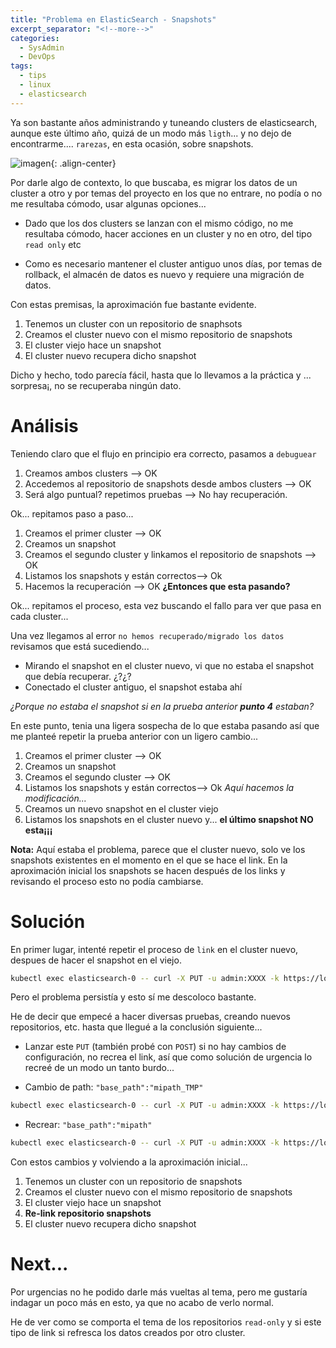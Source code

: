 ```yaml
---
title: "Problema en ElasticSearch - Snapshots"
excerpt_separator: "<!--more-->"
categories:
  - SysAdmin
  - DevOps
tags:
  - tips
  - linux
  - elasticsearch
---
```


Ya son bastante años administrando y tuneando clusters de elasticsearch, aunque este último año, quizá de un modo más `ligth`... y no dejo de encontrarme.... `rarezas`, en esta ocasión, sobre snapshots.

<!--more-->

![imagen]({{'https://malambra.github.io/docs/images/elasticsearch_kubernetes.png'|absolute_url}}){: .align-center}

Por darle algo de contexto, lo que buscaba, es migrar los datos de un cluster a otro y por temas del proyecto en los que no entrare, no podía o no me resultaba cómodo, usar algunas opciones...

- Dado que los dos clusters se lanzan con el mismo código, no me resultaba cómodo, hacer acciones en un cluster y no en otro, del tipo `read only` etc

- Como es necesario mantener el cluster antiguo unos días, por temas de rollback, el almacén de datos es nuevo y requiere una migración de datos.

Con estas premisas, la aproximación fue bastante evidente.

1. Tenemos un cluster con un repositorio de snaphsots
2. Creamos el cluster nuevo con el mismo repositorio de snapshots
3. El cluster viejo hace un snapshot
4. El cluster nuevo recupera dicho snapshot

Dicho y hecho, todo parecía fácil, hasta que lo llevamos a la práctica y ... sorpresa¡, no se recuperaba ningún dato. 

# Análisis

Teniendo claro que el flujo en principio era correcto, pasamos a `debuguear`

1. Creamos ambos clusters --> OK
2. Accedemos al repositorio de snapshots desde ambos clusters --> OK
3. Será algo puntual? repetimos pruebas --> No hay recuperación.

Ok... repitamos paso a paso...

1. Creamos el primer cluster --> OK
2. Creamos un snapshot
3. Creamos el segundo cluster y linkamos el repositorio de snapshots --> OK
4. Listamos los snapshots y están correctos--> Ok
5. Hacemos la recuperación --> OK **¿Entonces que esta pasando?**

Ok... repitamos el proceso, esta vez buscando el fallo para ver que pasa en cada cluster...

Una vez llegamos al error `no hemos recuperado/migrado los datos` revisamos que está sucediendo...

- Mirando el snapshot en el cluster nuevo, vi que no estaba el snapshot que debía recuperar. ¿?¿?
- Conectado el cluster antiguo, el snapshot estaba ahí

*¿Porque no estaba el snapshot si en la prueba anterior **punto 4** estaban?*

En este punto, tenia una ligera sospecha de lo que estaba pasando así que me planteé repetir la prueba anterior con un ligero cambio...

1. Creamos el primer cluster --> OK
2. Creamos un snapshot
3. Creamos el segundo cluster --> OK
4. Listamos los snapshots y están correctos--> Ok
*Aquí hacemos la modificación...*
5. Creamos un nuevo snapshot en el cluster viejo
6. Listamos los snapshots en el cluster nuevo y... **el último snapshot NO esta¡¡¡**

**Nota:** Aquí estaba el problema, parece que el cluster nuevo, solo ve los snapshots existentes en el momento en el que se hace el link. En la aproximación inicial los snapshots se hacen después de los links y revisando el proceso esto no podía cambiarse.

# Solución

En primer lugar, intenté repetir el proceso de `link` en el cluster nuevo, despues de hacer el snapshot en el viejo.

```bash
kubectl exec elasticsearch-0 -- curl -X PUT -u admin:XXXX -k https://localhost:9200/_snapshot/mirepo/ -H 'Content-Type: application/json' -d '{"type":"azure","settings":{"container":"backups","base_path":"mipath","chunk_size":"32m","compress":"true"}}'
```

Pero el problema persistía y esto sí me descoloco bastante.

He de decir que empecé a hacer diversas pruebas, creando nuevos repositorios, etc. hasta que llegué a la conclusión siguiente...

- Lanzar este `PUT` (también probé con `POST`) si no hay cambios de configuración, no recrea el link, así que como solución de urgencia lo recreé de un modo un tanto burdo...

- Cambio de path: `"base_path":"mipath_TMP"`
```bash
kubectl exec elasticsearch-0 -- curl -X PUT -u admin:XXXX -k https://localhost:9200/_snapshot/mirepo/ -H 'Content-Type: application/json' -d '{"type":"azure","settings":{"container":"backups","base_path":"mipath_TMP","chunk_size":"32m","compress":"true"}}'
```
- Recrear: `"base_path":"mipath"`
```bash
kubectl exec elasticsearch-0 -- curl -X PUT -u admin:XXXX -k https://localhost:9200/_snapshot/mirepo/ -H 'Content-Type: application/json' -d '{"type":"azure","settings":{"container":"backups","base_path":"mipath","chunk_size":"32m","compress":"true"}}'
```

Con estos cambios y volviendo a la aproximación inicial...

1. Tenemos un cluster con un repositorio de snapshots
2. Creamos el cluster nuevo con el mismo repositorio de snapshots
3. El cluster viejo hace un snapshot
4. **Re-link repositorio snapshots**
5. El cluster nuevo recupera dicho snapshot

# Next...

Por urgencias no he podido darle más vueltas al tema, pero me gustaría indagar un poco más en esto, ya que no acabo de verlo normal.

He de ver como se comporta el tema de los repositorios `read-only` y si este tipo de link si refresca los datos creados por otro cluster.


